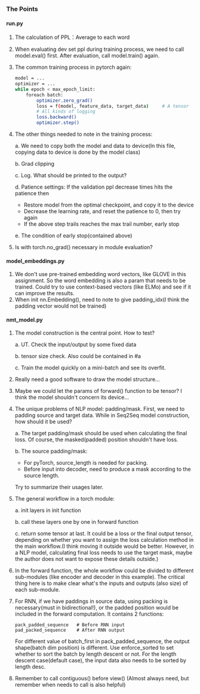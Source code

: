### The Points

#### run.py
1. The calculation of PPL：Average to each word
2. When evaluating dev set ppl during training process, we need to call model.eval() first. After evaluation, call model.train() again.
3. The common training process in pytorch again:
    ```bash
    model = ...
    optimizer = ...
    while epoch < max_epoch_limit:
        foreach batch:
            optimizer.zero_grad()
            loss = f(model, feature_data, target_data)     # A tensor
            # All kinds of logging
            loss.backward()
            optimizer.step()
    ```
4. The other things needed to note in the training process:
    
    a. We need to copy both the model and data to device(In this file, copying data to device is done by the model class)

    b. Grad clipping
    
    c. Log. What should be printed to the output?
    
    d. Patience settings: If the validation ppl decrease times hits the patience then
       
      - Restore model from the optimal checkpoint, and copy it to the device           
      - Decrease the learning rate, and reset the patience to 0, then try again
      - If the above step trails reaches the max trail number, early stop
    
    e. The condition of early stop(contained above)

5. Is with torch.no_grad() necessary in module evaluation?

#### model_embeddings.py
1. We don't use pre-trained embedding word vectors, like GLOVE in this assignment.
So the word embedding is also a param that needs to be trained. 
Could try to use context-based vectors (like ELMo) and see if it can improve the results.
2. When init nn.Embedding(), need to note to give padding_idx(I think the padding vector would not be trained)

#### nmt_model.py
1. The model construction is the central point. How to test?
   
   a. UT. Check the input/output by some fixed data
   
   b. tensor size check. Also could be contained in #a
   
   c. Train the model quickly on a mini-batch and see its overfit. 

2. Really need a good software to draw the model structure...

3. Maybe we could let the params of forward() function to be tensor? I think the model shouldn't concern its device...

4. The unique problems of NLP model: padding/mask. First, we need to padding source and target data. 
While in Seq2Seq model construction, how should it be used?
    
    a. The target padding/mask should be used when calculating the final loss. 
    Of course, the masked(padded) position shouldn't have loss.
    
    b. The source padding/mask:
       
      - For pyTorch, source_length is needed for packing.
      - Before input into decoder, need to produce a mask according to the source length.
        
    
    Try to summarize their usages later.

5.  The general workflow in a torch module:

    a. init layers in init function
    
    b. call these layers one by one in forward function
    
    c. return some tensor at last. It could be a loss or the final output tensor, 
    depending on whether you want to assign the loss calculation method in the 
    main workflow.(I think moving it outside would be better. However, in a NLP model,
    calculating final loss needs to use the target mask, maybe the author 
    does not want to expose these details outside.)
    
6. In the forward function, the whole workflow could be divided to different sub-modules
    (like encoder and decoder in this example). The critical thing here is to make clear what's
    the inputs and outputs (also size) of each sub-module.
    
7. For RNN, if we have paddings in source data, using packing is necessary(must in bidirectional!),
   or the padded position would be included in the forward computation.
   It contains 2 functions:
   ```
   pack_padded_sequence   # Before RNN input
   pad_packed_sequence    # After RNN output
   ``` 
   For different value of batch_first in pack_padded_sequence, the output shape(batch dim position) is different.
   Use enforce_sorted to set whether to sort the batch by length descent or not. For the length descent case(default case),
   the input data also needs to be sorted by length desc.
   
8. Remember to call contiguous() before view() (Almost always need, but remember when needs to call is also helpful)

